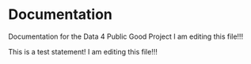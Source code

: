 # Documentation
Documentation for the Data 4 Public Good Project
I am editing this file!!!

This is a test statement!
I am editing this file!!!
